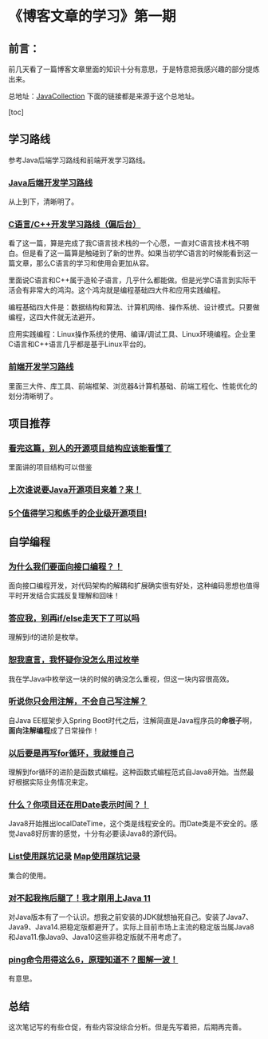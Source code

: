 # 《博客文章的学习》第一期

## 前言：

前几天看了一篇博客文章里面的知识十分有意思，于是特意把我感兴趣的部分提炼出来。

总地址：[JavaCollection](https://github.com/hansonwang99/JavaCollection) 下面的链接都是来源于这个总地址。

[toc]

## 学习路线

参考Java后端学习路线和前端开发学习路线。

### [Java后端开发学习路线](https://mp.weixin.qq.com/s/rAoamIey7cARMES7kfIaLw) 

从上到下，清晰明了。

### [C语言/C++开发学习路线（偏后台）](https://mp.weixin.qq.com/s/tXilzUzN7cDhnc3ztw4Vlw) 

看了这一篇，算是完成了我C语言技术栈的一个心愿，一直对C语言技术栈不明白。但是看了这一篇算是触碰到了新的世界。如果当初学C语言的时候能看到这一篇文章，那么C语言的学习和使用会更加从容。

里面说C语言和C++属于造轮子语言，几乎什么都能做。但是光学C语言到实际干活会有非常大的鸿沟。这个鸿沟就是编程基础四大件和应用实践编程。

编程基础四大件是：数据结构和算法、计算机网络、操作系统、设计模式。只要做编程，这四大件就无法避开。

应用实践编程：Linux操作系统的使用、编译/调试工具、Linux环境编程。企业里C语言和C++语言几乎都是基于Linux平台的。

### [前端开发学习路线](https://mp.weixin.qq.com/s/Y50BZPXfWhQw5xYl7WgEZw) 

里面三大件、库工具、前端框架、浏览器&计算机基础、前端工程化、性能优化的划分清晰明了。

## 项目推荐

### [看完这篇，别人的开源项目结构应该能看懂了](https://mp.weixin.qq.com/s/5Ar5B9Ah2BdO8i9YjMQ7Qg) 

里面讲的项目结构可以借鉴

### [上次谁说要Java开源项目来着？来！](https://mp.weixin.qq.com/s/y59hmDbQj1QglVj90viZqw) 

### [5个值得学习和练手的企业级开源项目!](https://mp.weixin.qq.com/s/PmxVlkI9LUmnqqSk0Frqeg) 

## 自学编程

### [为什么我们要面向接口编程？！](https://mp.weixin.qq.com/s/Dg9LcKJBrabcnvC_6wga-A) 

面向接口编程开发，对代码架构的解耦和扩展确实很有好处，这种编码思想也值得平时开发结合实践反复理解和回味！

### [答应我，别再if/else走天下了可以吗](https://mp.weixin.qq.com/s/ufRf8DQQRYQI0q2VxG3hQg) 

理解到if的进阶是枚举。

### [恕我直言，我怀疑你没怎么用过枚举](https://mp.weixin.qq.com/s/DgOr7cat8SP0zoY7Ke3toQ) 

我在学Java中枚举这一块的时候的确没怎么重视，但这一块内容很高效。

### [听说你只会用注解，不会自己写注解？](https://mp.weixin.qq.com/s/gdYysBB3aD_HmPyvEThFXw) 

自Java EE框架步入Spring Boot时代之后，注解简直是Java程序员的**命根子**啊，**面向注解编程**成了日常操作！

### [以后要是再写for循环，我就捶自己](https://mp.weixin.qq.com/s/yI82juBiirJ56BZfGJezLw) 

理解到for循环的进阶是函数式编程。这种函数式编程范式自Java8开始。当然最好根据实际业务情况来定。

### [什么？你项目还在用Date表示时间？！](https://mp.weixin.qq.com/s/v-Va_GuSUGr9HVAW84kloQ) 

Java8开始推出localDateTime，这个类是线程安全的。而Date类是不安全的。感觉Java8好厉害的感觉，十分有必要读Java8的源代码。

### [List使用踩坑记录](https://mp.weixin.qq.com/s/9bw2-pkuYSKEnstb4KGsqQ) [Map使用踩坑记录](https://mp.weixin.qq.com/s/D21mcfI4cxNf4D9ukjESog) 

集合的使用。

### [对不起我拖后腿了！我才刚用上Java 11](https://mp.weixin.qq.com/s/kNMQp-vjVK6Fq07xalZkng) 

对Java版本有了一个认识。想我之前安装的JDK就想抽死自己。安装了Java7、Java9、Java14.把稳定版都避开了。实际上目前市场上主流的稳定版当属Java8和Java11.像Java9、Java10这些非稳定版就不用考虑了。

### [ping命令用得这么6，原理知道不？图解一波！](https://mp.weixin.qq.com/s/55bbQX2-SUNe6PEI9My5fA) 

有意思。

## 总结

这次笔记写的有些仓促，有些内容没综合分析。但是先写着把，后期再完善。